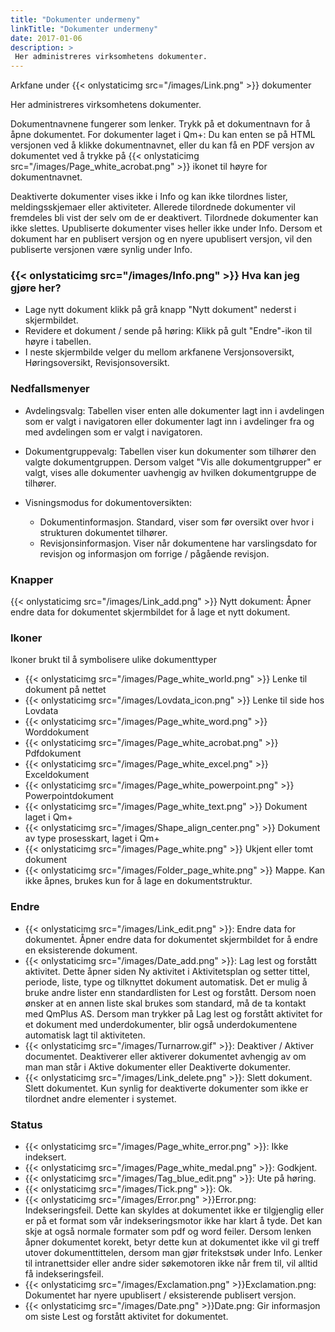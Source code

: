 ```yaml
---
title: "Dokumenter undermeny"
linkTitle: "Dokumenter undermeny"
date: 2017-01-06
description: >
 Her administreres virksomhetens dokumenter.
---
```

Arkfane under {{< onlystaticimg src="/images/Link.png" >}} dokumenter

Her administreres virksomhetens dokumenter.

Dokumentnavnene fungerer som lenker. Trykk på et dokumentnavn for å åpne dokumentet. For dokumenter laget i Qm+: Du kan enten se på HTML versjonen ved å klikke dokumentnavnet, eller du kan få en PDF versjon av dokumentet ved å trykke på {{< onlystaticimg src="/images/Page_white_acrobat.png" >}} ikonet til høyre for dokumentnavnet.

Deaktiverte dokumenter vises ikke i Info og kan ikke tilordnes lister, meldingsskjemaer eller aktiviteter. Allerede tilordnede dokumenter vil fremdeles bli vist der selv om de er deaktivert. Tilordnede dokumenter kan ikke slettes. Upubliserte dokumenter vises heller ikke under Info. Dersom et dokument har en publisert versjon og en nyere upublisert versjon, vil den publiserte versjonen være synlig under Info.

### {{< onlystaticimg src="/images/Info.png" >}} Hva kan jeg gjøre her?
- Lage nytt dokument klikk på grå knapp "Nytt dokument" nederst i skjermbildet.
- Revidere et dokument / sende på høring: Klikk på gult "Endre"-ikon til høyre i tabellen.
- I neste skjermbilde velger du mellom arkfanene Versjonsoversikt, Høringsoversikt, Revisjonsoversikt.

### Nedfallsmenyer
- Avdelingsvalg: Tabellen viser enten alle dokumenter lagt inn i avdelingen som er valgt i navigatoren eller dokumenter lagt inn i avdelinger fra og med avdelingen som er valgt i navigatoren.

- Dokumentgruppevalg: Tabellen viser kun dokumenter som tilhører den valgte dokumentgruppen. Dersom valget "Vis alle dokumentgrupper" er valgt, vises alle dokumenter uavhengig av hvilken dokumentgruppe de tilhører.

- Visningsmodus for dokumentoversikten:
  - Dokumentinformasjon. Standard, viser som før oversikt over hvor i strukturen dokumentet tilhører.
  - Revisjonsinformasjon. Viser når dokumentene har varslingsdato for revisjon og informasjon om forrige / pågående revisjon.

### Knapper
{{< onlystaticimg src="/images/Link_add.png" >}} Nytt dokument: Åpner endre data for dokumentet skjermbildet for å lage et nytt dokument.

### Ikoner
Ikoner brukt til å symbolisere ulike dokumenttyper

- {{< onlystaticimg src="/images/Page_white_world.png" >}} Lenke til dokument på nettet
- {{< onlystaticimg src="/images/Lovdata_icon.png" >}} Lenke til side hos Lovdata
- {{< onlystaticimg src="/images/Page_white_word.png" >}} Worddokument
- {{< onlystaticimg src="/images/Page_white_acrobat.png" >}} Pdfdokument
- {{< onlystaticimg src="/images/Page_white_excel.png" >}} Exceldokument
- {{< onlystaticimg src="/images/Page_white_powerpoint.png" >}} Powerpointdokument
- {{< onlystaticimg src="/images/Page_white_text.png" >}} Dokument laget i Qm+
- {{< onlystaticimg src="/images/Shape_align_center.png" >}} Dokument av type prosesskart, laget i Qm+
- {{< onlystaticimg src="/images/Page_white.png" >}} Ukjent eller tomt dokument
- {{< onlystaticimg src="/images/Folder_page_white.png" >}} Mappe. Kan ikke åpnes, brukes kun for å lage en dokumentstruktur.

### Endre
- {{< onlystaticimg src="/images/Link_edit.png" >}}: Endre data for dokumentet. Åpner endre data for dokumentet skjermbildet for å endre en eksisterende dokument.
- {{< onlystaticimg src="/images/Date_add.png" >}}: Lag lest og forstått aktivitet. Dette åpner siden Ny aktivitet i Aktivitetsplan og setter tittel, periode, liste, type og tilknyttet dokument automatisk. Det er mulig å bruke andre lister enn standardlisten for Lest og forstått. Dersom noen ønsker at en annen liste skal brukes som standard, må de ta kontakt med QmPlus AS. Dersom man trykker på Lag lest og forstått aktivitet for et dokument med underdokumenter, blir også underdokumentene automatisk lagt til aktiviteten.
- {{< onlystaticimg src="/images/Turnarrow.gif" >}}: Deaktiver / Aktiver documentet. Deaktiverer eller aktiverer dokumentet avhengig av om man man står i Aktive dokumenter eller Deaktiverte dokumenter.
- {{< onlystaticimg src="/images/Link_delete.png" >}}: Slett dokument. Slett dokumentet. Kun synlig for deaktiverte dokumenter som ikke er tilordnet andre elementer i systemet.

### Status
- {{< onlystaticimg src="/images/Page_white_error.png" >}}: Ikke indeksert.
- {{< onlystaticimg src="/images/Page_white_medal.png" >}}: Godkjent.
- {{< onlystaticimg src="/images/Tag_blue_edit.png" >}}: Ute på høring.
- {{< onlystaticimg src="/images/Tick.png" >}}: Ok.
- {{< onlystaticimg src="/images/Error.png" >}}Error.png: Indekseringsfeil. Dette kan skyldes at dokumentet ikke er tilgjenglig eller er på et format som vår indekseringsmotor ikke har klart å tyde. Det kan skje at også normale formater som pdf og word feiler. Dersom lenken åpner dokumentet korekt, betyr dette kun at dokumentet ikke vil gi treff utover dokumenttittelen, dersom man gjør fritekstsøk under Info. Lenker til intranettsider eller andre sider søkemotoren ikke når frem til, vil alltid få indekseringsfeil.
- {{< onlystaticimg src="/images/Exclamation.png" >}}Exclamation.png: Dokumentet har nyere upublisert / eksisterende publisert versjon.
- {{< onlystaticimg src="/images/Date.png" >}}Date.png: Gir informasjon om siste Lest og forstått aktivitet for dokumentet.